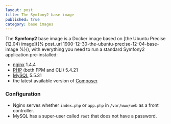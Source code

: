 ```yaml
---
layout: post
title: The Symfony2 base image
published: true
category: base images
---
```


The **Symfony2** base image is a Docker image based on [the Ubuntu Precise (12.04) image]({% post_url 1900-12-30-the-ubuntu-precise-12-04-base-image %}/), with everything you need to run a standard Symfony2 application pre-installed:

* [nginx](http://nginx.org/) 1.4.4
* [PHP](http://php.net/) (both FPM and CLI) 5.4.21
* [MySQL](http://mysql.com/) 5.5.31
* the latest available version of [Composer](http://getcomposer.org/)

### Configuration

* Nginx serves whether `index.php` or `app.php` in `/var/www/web` as a front controller.
* MySQL has a super-user called `root` that does not have a password.